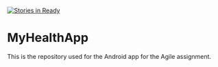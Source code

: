 [![Stories in Ready](https://badge.waffle.io/Appeltabak/MyHealthApp.png?label=ready&title=Ready)](https://waffle.io/Appeltabak/MyHealthApp)
# MyHealthApp
This is the repository used for the Android app for the Agile assignment.
